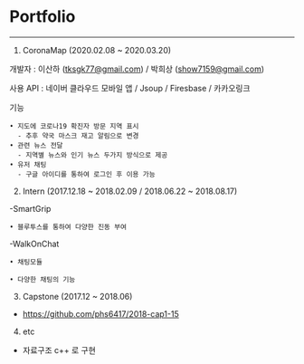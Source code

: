 # Portfolio
------------------
1. CoronaMap (2020.02.08 ~ 2020.03.20)


  개발자 : 이산하 (tksgk77@gmail.com) / 박희상 (show7159@gmail.com)
  
  사용 API : 네이버 클라우드 모바일 앱 / Jsoup / Firesbase / 카카오링크
  
  기능 
  
    • 지도에 코로나19 확진자 방문 지역 표시 
      - 추후 약국 마스크 재고 알림으로 변경 
    • 관련 뉴스 전달 
      - 지역별 뉴스와 인기 뉴스 두가지 방식으로 제공 
    • 유저 채팅 
      - 구글 아이디를 통하여 로그인 후 이용 가능
      
      
2. Intern (2017.12.18 ~ 2018.02.09 / 2018.06.22 ~ 2018.08.17)

  -SmartGrip
 
    • 블루투스를 통하여 다양한 진동 부여
 
  -WalkOnChat
 
    • 채팅모듈
  
    • 다양한 채팅의 기능

3. Capstone (2017.12 ~ 2018.06)

  - https://github.com/phs6417/2018-cap1-15

4. etc

  - 자료구조 c++ 로 구현
